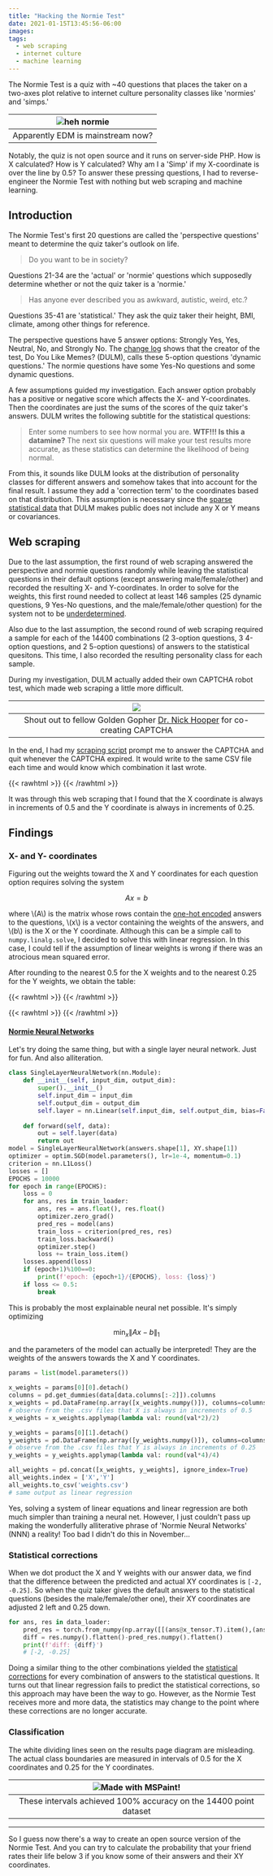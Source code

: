 ```yaml
---
title: "Hacking the Normie Test"
date: 2021-01-15T13:45:56-06:00
images:
tags: 
  - web scraping
  - internet culture
  - machine learning
---
```


The Normie Test is a quiz with ~40 questions that places the taker on a two-axes plot relative to internet culture personality classes like 'normies' and 'simps.'

| ![heh normie](https://raw.githubusercontent.com/nathanielbd/normie-neural-networks/master/ex_result.png) |
|:--:|
| Apparently EDM is mainstream now? |

Notably, the quiz is not open source and it runs on server-side PHP. How is X calculated? How is Y calculated? Why am I a 'Simp' if my X-coordinate is over the line by 0.5? To answer these pressing questions, I had to reverse-engineer the Normie Test with nothing but web scraping and machine learning.

## Introduction

The Normie Test's first 20 questions are called the 'perspective questions' meant to determine the quiz taker's outlook on life. 

>Do you want to be in society?

Questions 21-34 are the 'actual' or 'normie' questions which supposedly determine whether or not the quiz taker is a 'normie.' 

>Has anyone ever described you as awkward, autistic, weird, etc.?

Questions 35-41 are 'statistical.' They ask the quiz taker their height, BMI, climate, among other things for reference.

The perspective questions have 5 answer options: Strongly Yes, Yes, Neutral, No, and Strongly No. The [change log](http://dulm.blue/normie/changelog.gimp) shows that the creator of the test, Do You Like Memes? (DULM), calls these 5-option questions 'dynamic questions.' The normie questions have some Yes-No questions and some dynamic questions. 

A few assumptions guided my investigation. Each answer option probably has a positive or negative score which affects the X- and Y-coordinates. Then the coordinates are just the sums of the scores of the quiz taker's answers. DULM writes the following subtitle for the statistical questions:

>Enter some numbers to see how normal you are.
>**WTF!!! Is this a datamine?**
>The next six questions will make your test results more accurate, as these statistics can determine the likelihood of being normal. 

From this, it sounds like DULM looks at the distribution of personality classes for different answers and somehow takes that into account for the final result. I assume they add a 'correction term' to the coordinates based on that distribution. This assumption is necessary since the [sparse statistical data](https://raw.githubusercontent.com/nathanielbd/normie-neural-networks/master/stats.json) that DULM makes public does not include any X or Y means or covariances.

## Web scraping

Due to the last assumption, the first round of web scraping answered the perspective and normie questions randomly while leaving the statistical questions in their default options (except answering male/female/other) and recorded the resulting X- and Y-coordinates. In order to solve for the weights, this first round needed to collect at least 146 samples (25 dynamic questions, 9 Yes-No questions, and the male/female/other question) for the system not to be [underdetermined](https://en.wikipedia.org/wiki/Underdetermined_system).

Also due to the last assumption, the second round of web scraping required a sample for each of the 14400 combinations (2 3-option questions, 3 4-option questions, and 2 5-option questions) of answers to the statistical quesitons. This time, I also recorded the resulting personality class for each sample.

During my investigation, DULM actually added their own CAPTCHA robot test, which made web scraping a little more difficult.

| ![](/captcha.png) |
|:--:|
| Shout out to fellow Golden Gopher [Dr. Nick Hooper](https://www-users.cs.umn.edu/~hoppernj/) for co-creating CAPTCHA |

In the end, I had my [scraping script](https://github.com/nathanielbd/normie-neural-networks/blob/master/scrape.py) prompt me to answer the CAPTCHA and quit whenever the CAPTCHA expired. It would write to the same CSV file each time and would know which combination it last wrote.

{{< rawhtml >}} <script src="https://gist.github.com/nathanielbd/607b9eb3756e111e8d33b80d3ae4ce85.js"></script> {{< /rawhtml >}}

It was through this web scraping that I found that the X coordinate is always in increments of 0.5 and the Y coordinate is always in increments of 0.25.

## Findings

### X- and Y- coordinates

Figuring out the weights toward the X and Y coordinates for each question option requires solving the system

$$Ax=b$$

where \\(A\\) is the matrix whose rows contain the [one-hot encoded](https://en.wikipedia.org/wiki/One-hot) answers to the questions, \\(x\\) is a vector containing the weights of the answers, and \\(b\\) is the X or the Y coordinate. Although this can be a simple call to `numpy.linalg.solve`, I decided to solve this with linear regression. In this case, I could tell if the assumption of linear weights is wrong if there was an atrocious mean squared error.

After rounding to the nearest 0.5 for the X weights and to the nearest 0.25 for the Y weights, we obtain the table:

{{< rawhtml >}} <script src="https://gist.github.com/nathanielbd/2969ed56fe1de2784433f83ac3a0b0ed.js"></script> {{< /rawhtml >}}

{{< rawhtml >}} <style>
.gist .markdown-body .csv-data th, .gist .markdown-body .csv-data td, .gist .markdown-body .csv-data .blob-num {background: #000; background-color: #000;}
.gist .blob-interaction-bar .octicon-search > path {fill: #fff}
.gist .blob-interaction-bar > input {background: #000}
.gist .blob-interaction-bar {background: #000}
.gist-meta{display: none;}
</style> {{< /rawhtml >}}

#### [Normie Neural Networks](https://github.com/nathanielbd/normie-neural-networks)

Let's try doing the same thing, but with a single layer neural network. Just for fun. And also alliteration.

```python
class SingleLayerNeuralNetwork(nn.Module):
    def __init__(self, input_dim, output_dim):
        super().__init__()
        self.input_dim = input_dim
        self.output_dim = output_dim
        self.layer = nn.Linear(self.input_dim, self.output_dim, bias=False)
    
    def forward(self, data):
        out = self.layer(data)
        return out
model = SingleLayerNeuralNetwork(answers.shape[1], XY.shape[1])
optimizer = optim.SGD(model.parameters(), lr=1e-4, momentum=0.1)
criterion = nn.L1Loss()
losses = []
EPOCHS = 10000
for epoch in range(EPOCHS):
    loss = 0
    for ans, res in train_loader:
        ans, res = ans.float(), res.float()
        optimizer.zero_grad()
        pred_res = model(ans)
        train_loss = criterion(pred_res, res)
        train_loss.backward()
        optimizer.step()
        loss += train_loss.item()
    losses.append(loss)
    if (epoch+1)%100==0:
        print(f'epoch: {epoch+1}/{EPOCHS}, loss: {loss}')
    if loss <= 0.5:
        break
```

This is probably the most explainable neural net possible. It's simply optimizing

$$\min_x \left\lVert Ax-b \right\rVert_1$$

and the parameters of the model can actually be interpreted! They are the weights of the answers towards the X and Y coordinates.

```python
params = list(model.parameters())

x_weights = params[0][0].detach()
columns = pd.get_dummies(data[data.columns[:-2]]).columns
x_weights = pd.DataFrame(np.array([x_weights.numpy()]), columns=columns)
# observe from the .csv files that X is always in increments of 0.5
x_weights = x_weights.applymap(lambda val: round(val*2)/2)

y_weights = params[0][1].detach()
y_weights = pd.DataFrame(np.array([y_weights.numpy()]), columns=columns)
# observe from the .csv files that Y is always in increments of 0.25
y_weights = y_weights.applymap(lambda val: round(val*4)/4)

all_weights = pd.concat([x_weights, y_weights], ignore_index=True)
all_weights.index = ['X','Y']
all_weights.to_csv('weights.csv')
# same output as linear regression
```

Yes, solving a system of linear equations and linear regression are both much simpler than training a neural net. However, I just couldn't pass up making the wonderfully alliterative phrase of 'Normie Neural Networks' (NNN) a reality! Too bad I didn't do this in November...

### Statistical corrections

When we dot product the X and Y weights with our answer data, we find that the difference between the predicted and actual XY coordinates is `[-2, -0.25]`. So when the quiz taker gives the default answers to the statistical questions (besides the male/female/other one), their XY coordinates are adjusted 2 left and 0.25 down.

```python
for ans, res in data_loader:
    pred_res = torch.from_numpy(np.array([[(ans@x_tensor.T).item(),(ans@y_tensor.T).item()]]))
    diff = res.numpy().flatten()-pred_res.numpy().flatten()
    print(f'diff: {diff}')
    # [-2, -0.25]
```

Doing a similar thing to the other combinations yielded the [statistical corrections](https://github.com/nathanielbd/normie-neural-networks/blob/master/stat-corrections.csv) for every combination of answers to the statistical questions. It turns out that linear regression fails to predict the statistical corrections, so this approach may have been the way to go. However, as the Normie Test receives more and more data, the statistics may change to the point where these corrections are no longer accurate.

### Classification

The white dividing lines seen on the results page diagram are misleading. The actual class boundaries are measured in intervals of 0.5 for the X coordinates and 0.25 for the Y coordinates.

| ![Made with MSPaint!](/normie.png) |
|:--:|
| These intervals achieved 100% accuracy on the 14400 point dataset |

---

So I guess now there's a way to create an open source version of the Normie Test. And you can try to calculate the probability that your friend rates their life below 3 if you know some of their answers and their XY coordinates.
